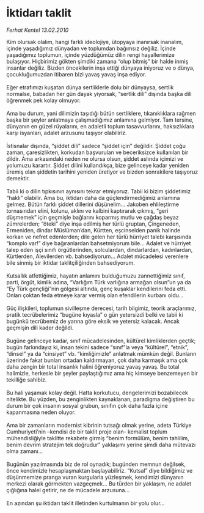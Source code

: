 # İktidarı taklit

*Ferhat Kentel 13.02.2010*

<div class="taraf_structure_2col_1zq">
<div class="margen_n">



 <p>Kim olursak olalım, hangi farklı ideolojiye, ütopyaya inanırsak inanalım, içinde yaşadığımız dünyadan ve toplumdan bağımsız değiliz. İçinde yaşadığımız toplumun, içinde yüzdüğümüz dilin rengi hayallerimize bulaşıyor. Hiçbirimiz gökten şimdiki zamana “olup bitmiş” bir halde inmiş insanlar değiliz. Bizden öncekilerin inşa ettiği dünyaya iniyoruz ve o dünya, çocukluğumuzdan itibaren bizi yavaş yavaş inşa ediyor. <br/><br/>Eğer etrafımızı kuşatan dünya sertliklerle dolu bir dünyaysa, sertlik normalse, babadan her gün dayak yiyorsak, “sertlik dili” dışında başka dili öğrenmek pek kolay olmuyor. <br/><br/>Ama bu durum, yani dilimizin taşıdığı bütün sertliklere, tıkanıklıklara rağmen başka bir şeyler anlatmaya çalışmadığımız anlamına gelmiyor. Tam tersine, dünyanın en güzel rüyalarını, en adaletli toplum tasavvurlarını, haksızlıklara karşı isyanları, adalet arzusunu taşıyor olabiliriz. <br/><br/>İstisnalar dışında, “şiddet dili” sadece “şiddet için” değildir. Şiddet çoğu zaman, çaresizlikten, korkudan başvurulan ve beceriksizce kullanılan bir dildir. Ama arkasındaki neden ne olursa olsun, şiddet aslında içimizi ve yolumuzu karartır. Şiddet dilini kullandıkça, bize gelinceye kadar yeniden üremiş olan şiddetin tarihini yeniden üretiyor ve bizden sonrakilere taşıyoruz demektir. <br/><br/>Tabii ki o dilin tıpkısının aynısını tekrar etmiyoruz. Tabii ki bizim şiddetimiz “haklı” olabilir. Ama bu, iktidarı daha da güçlendirmediğimiz anlamına gelmez. Bütün farklı şiddet dillerini düşünelim... Jakoben ehlileştirme tornasından elini, kolunu, aklını ve kalbini kaptırarak çıkmış, “geri düşmemek” için geçmişle bağlarını koparmış mutlu ve çağdaş beyaz zümrelerden; “öteki” diye inşa edilmiş her türlü gruptan, Çingeneden, Ermeniden, dindar Müslüman’dan, Kürtten, eşcinselden panik halinde korkan ve nefret edenlerden; dile gelen her türlü hürriyet talebi karşısında “komplo var!” diye bağıranlardan bahsetmiyorum bile... Adalet ve hürriyet talep eden işçi sınıfı örgütlerinden, solculardan, dindarlardan, kadınlardan, Kürtlerden, Alevilerden vb. bahsediyorum... Adalet mücadelesi verenlere bile sinmiş bir iktidar taklitçiliğinden bahsediyorum. <br/><br/>Kutsallık atfettiğimiz, hayatın anlamını bulduğumuzu zannettiğimiz sınıf, parti, örgüt, kimlik adına, “Varlığım Türk varlığına armağan olsun”un ya da “Ey Türk gençliği”nin gölgesi altında, genç kuşaklar kendilerini feda etti. Onları çoktan feda etmeye karar vermiş olan efendilerin kurbanı oldu... <br/><br/>Güç ilişkileri, toplumun sivilleşme derecesi, tarih bilgimiz, teorik araçlarımız, pratik tecrübelerimiz “bugüne kıyasla” o gün yetersizdi belki ve tabii ki bugünkü tecrübemiz de yarına göre eksik ve yetersiz kalacak. Ancak geçmişin dili kader değildi. <br/><br/>Bugüne gelinceye kadar, sınıf mücadelesinden, kültürel kimliklerden geçtik; bugün farkındayız ki, insan tekini sadece “sınıf”la veya “kültürel”, “etnik”, “dinsel” ya da “cinsiyet” vb. “kimliğimizle” anlatmak mümkün değil. Bunların üzerinde fakat bunları ortadan kaldırmayan, çok daha karmaşık ama çok daha zengin bir total insanlık halini öğreniyoruz yavaş yavaş. Bu total halimizle, herkesle bir şeyler paylaştığımız ama hiç kimseye benzemeyen bir tekilliğe sahibiz. <br/><br/>Bu hali yaşamak kolay değil. Hatta korkutucu, dengelerimizi bozabilecek nitelikte. Bu yüzden, bu zenginlikten kaynaklanan, paradigma değiştiren bu durum bir çok insanın sosyal grubun, sınıfın çok daha fazla içine kapanmasına neden oluyor. <br/><br/>Ama bir zamanların modernist kibrinin tutsağı olmak yerine, adeta Türkiye Cumhuriyeti’nin –kendisi de bir taklit proje olan- kemalist toplum mühendisliğiyle taklitte rekabete girmiş “benim formülüm, benim tahlilim, benim devrim stratejim tek doğrudur” yaklaşımı yerine şimdi daha mütevazı olma zamanı... <br/><br/>Bugünün yazılmasında biz de rol oynadık; bugünden memnun değilsek, önce kendimizle hesaplaşmaktan başlayabiliriz. “Kutsal” diye bildiğimiz ve düşünmemize pranga vuran kurgularla yüzleşmek, kendimizi dünyanın merkezi olarak görmekten vazgeçmek... Bu türden bir yaklaşım, ne adalet çığlığına halel getirir, ne de mücadele arzusuna... <br/><br/>En azından şu iktidarı taklit illetinden kurtulmanın bir yolu olur... </p>
<br/>
<br/>
<br/>



<br/>


<div id="taraf_not">
</div>

</div>


</div>
